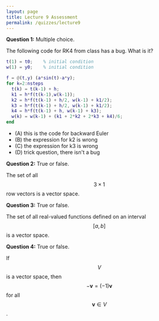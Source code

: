 ```yaml
---
layout: page
title: Lecture 9 Assessment
permalink: /quizzes/lecture9
---
```



**Question 1:**  Multiple choice.  

The following code for RK4 from class has a bug.  What is it?

```Matlab
t(1) = t0;    % initial condition
w(1) = y0;    % initial condition

f = @(t,y) (a*sin(t)-a*y);
for k=2:nsteps
  t(k) = t(k-1) + h;
  k1 = h*f(t(k-1),w(k-1));
  k2 = h*f(t(k-1) + h/2, w(k-1) + k1/2);
  k3 = h*f(t(k-1) + h/2, w(k-1) + k1/2);
  k4 = h*f(t(k-1) + h, w(k-1) + k3);
  w(k) = w(k-1) + (k1 + 2*k2 + 2*k3 + k4)/6;
end

```

* (A) this is the code for backward Euler
* (B) the expression for k2 is wrong
* (C) the expression for k3 is wrong
* (D) trick question, there isn't a bug

**Question 2:**  True or false.

The set of all $$3\times 1$$ row vectors is a vector space.


**Question 3:**  True or false.

The set of all real-valued functions defined on an interval $$[a,b]$$ is a vector space.

**Question 4:**  True or false.

If $$V$$ is a vector space, then $$-\mathbf{v} = (-1)\mathbf v$$ for all $$\mathbf{v}\in V$$.




